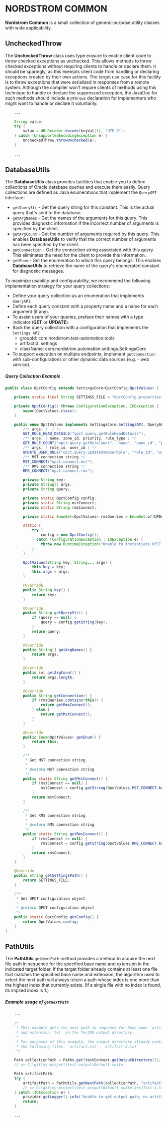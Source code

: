 # NORDSTROM COMMON

**Nordstrom Common** is a small collection of general-purpose utility classes with wide applicability.

## UncheckedThrow

The **UncheckedThrow** class uses type erasure to enable client code to throw checked exceptions as unchecked. This allows methods to throw checked exceptions without requiring clients to handle or declare them. It should be sparingly, as this exempts client code from handling or declaring exceptions created by their own actions. The target use case for this facility is to throw exceptions that were serialized in responses from a remote system. Although the compiler won't require clients of methods using this technique to handle or declare the suppressed exception, the JavaDoc for such methods should include a `@throws` declaration for implementers who might want to handle or declare it voluntarily.


```java
    ...
    
    String value;
    try {
        value = URLDecoder.decode(keyVal[1], "UTF-8");
    } catch (UnsupportedEncodingException e) {
        UncheckedThrow.throwUnchecked(e);
    }
    
    ...
```

## DatabaseUtils

The **DatabaseUtils** class provides facilities that enable you to define collections of Oracle database queries and execute them easily. Query collections are defined as Java enumerations that implement the `QueryAPI` interface:
* `getQueryStr` - Get the query string for this constant. This is the actual query that's sent to the database.
* `getArgNames` - Get the names of the arguments for this query. This provides diagnostic information if the incorrect number of arguments is specified by the client.
* `getArgCount` - Get the number of arguments required by this query. This enables **DatabaseUtils** to verify that the correct number of arguments has been specified by the client.
* `getConnection` - Get the connection string associated with this query. This eliminates the need for the client to provide this information.
* `getEnum` - Get the enumeration to which this query belongs. This enables **DatabaseUtils** to retrieve the name of the query's enumerated constant for diagnostic messages.

To maximize usability and configurability, we recommend the following implementation strategy for your query collections:
* Define your query collection as an enumeration that implements `QueryAPI`.
* Define each query constant with a property name and a name for each argument (if any).
* To assist users of your queries, preface their names with a type indicator (**GET** or **UPDATE**).
* Back the query collection with a configuration that implements the `Settings API`:
  * groupId: com.nordstrom.test-automation.tools
  * artifactId: settings
  * className: com.nordstrom.automation.settings.SettingsCore
* To support execution on multiple endpoints, implement `getConnection` with sub-configurations or other dynamic data sources (e.g. - web service).

##### Query Collection Example

```java
public class OpctConfig extends SettingsCore<OpctConfig.OpctValues> {

    private static final String SETTINGS_FILE = "OpctConfig.properties";

    private OpctConfig() throws ConfigurationException, IOException {
        super(OpctValues.class);
    }

    public enum OpctValues implements SettingsCore.SettingsAPI, QueryAPI {
        /** args: [  ] */
        GET_RULE_HEAD_DETAILS("opct.query.getRuleHeadDetails"),
        /** args: [ name, zone_id, priority, rule_type ] */
        GET_RULE_COUNT("opct.query.getRuleCount", "name", "zone_id", "priority", "rule_type"),
        /** args: [ role_id, user_id ] */
        UPDATE_USER_ROLE("opct.query.updateRsmUserRole", "role_id", "user_id"),
        /** MST connection string */
        MST_CONNECT("opct.connect.mst"),
        /** RMS connection string */
        RMS_CONNECT("opct.connect.rms");

        private String key;
        private String[] args;
        private String query;

        private static OpctConfig config;
        private static String mstConnect;
        private static String rmsConnect;

        private static EnumSet<OpctValues> rmsQueries = EnumSet.of(UPDATE_USER_ROLE);

        static {
            try {
                config = new OpctConfig();
            } catch (ConfigurationException | IOException e) {
                throw new RuntimeException("Unable to instantiate OPCT configuration object", e);
            }
        }

        OpctValues(String key, String... args) {
            this.key = key;
            this.args = args;
        }

        @Override
        public String key() {
            return key;
        }

        @Override
        public String getQueryStr() {
            if (query == null) {
                query = config.getString(key);
            }
            return query;
        }

        @Override
        public String[] getArgNames() {
            return args;
        }

        @Override
        public int getArgCount() {
            return args.length;
        }

        @Override
        public String getConnection() {
            if (rmsQueries.contains(this)) {
                return getRmsConnect();
            } else {
                return getMstConnect();
            }
        }

        @Override
        public Enum<OpctValues> getEnum() {
            return this;
        }

        /**
         * Get MST connection string.
         * 
         * @return MST connection string
         */
        public static String getMstConnect() {
            if (mstConnect == null) {
                mstConnect = config.getString(OpctValues.MST_CONNECT.key());
            }
            return mstConnect;
        }

        /**
         * Get RMS connection string.
         * 
         * @return RMS connection string
         */
        public static String getRmsConnect() {
            if (rmsConnect == null) {
                rmsConnect = config.getString(OpctValues.RMS_CONNECT.key());
            }
            return rmsConnect;
        }
    }

    @Override
    public String getSettingsPath() {
        return SETTINGS_FILE;
    }

    /**
     * Get OPCT configuration object.
     *
     * @return OPCT configuration object
     */
    public static OpctConfig getConfig() {
        return OpctValues.config;
    }
}
```

## PathUtils

The **PathUtils** `getNextPath` method provides a method to acquire the next file path in sequence for the specified base name and extension in the indicated target folder. If the target folder already contains at least one file that matches the specified base name and extension, the algorithm used to select the next path will always return a path whose index is one more than the highest index that currently exists. (If a single file with no index is found, its implied index is 1.)

##### Example usage of `getNextPath`

```java
    ...
    
    /*
     * This example gets the next path in sequence for base name `artifact`
     * and extension `txt` in the TestNG output directory.
     * 
     * For purposes of this example, the output directory already contains
     * the following files: `artifact.txt`, `artifact-3.txt`
     */

    Path collectionPath = Paths.get(testContext.getOutputDirectory());
    // => C:\git\my-project\test-output\Default suite

    Path artifactPath;
    try {
        artifactPath = PathUtils.getNextPath(collectionPath, "artifact", "txt");
        // => C:\git\my-project\test-output\Default suite\artifact-4.txt
    } catch (IOException e) {
        provider.getLogger().info("Unable to get output path; no artifact was captured", e);
        return;
    }
    
    ...
```
